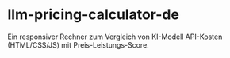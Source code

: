 # llm-pricing-calculator-de
Ein responsiver Rechner zum Vergleich von KI-Modell API-Kosten (HTML/CSS/JS) mit Preis-Leistungs-Score.
